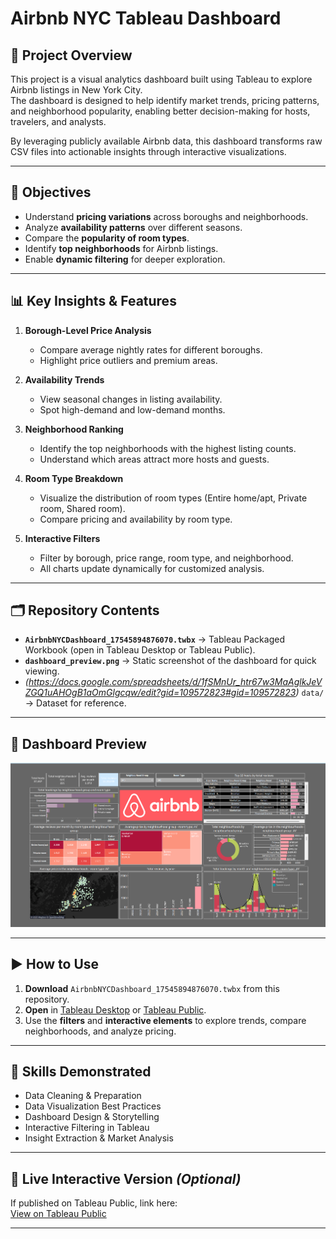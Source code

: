 # Airbnb NYC Tableau Dashboard

## 📌 Project Overview
This project is a visual analytics dashboard built using Tableau to explore Airbnb listings in New York City.  
The dashboard is designed to help identify market trends, pricing patterns, and neighborhood popularity, enabling better decision-making for hosts, travelers, and analysts.

By leveraging publicly available Airbnb data, this dashboard transforms raw CSV files into actionable insights through interactive visualizations.

---

## 🎯 Objectives
- Understand **pricing variations** across boroughs and neighborhoods.
- Analyze **availability patterns** over different seasons.
- Compare the **popularity of room types**.
- Identify **top neighborhoods** for Airbnb listings.
- Enable **dynamic filtering** for deeper exploration.

---

## 📊 Key Insights & Features
1. **Borough-Level Price Analysis**  
   - Compare average nightly rates for different boroughs.
   - Highlight price outliers and premium areas.

2. **Availability Trends**  
   - View seasonal changes in listing availability.
   - Spot high-demand and low-demand months.

3. **Neighborhood Ranking**  
   - Identify the top neighborhoods with the highest listing counts.
   - Understand which areas attract more hosts and guests.

4. **Room Type Breakdown**  
   - Visualize the distribution of room types (Entire home/apt, Private room, Shared room).
   - Compare pricing and availability by room type.

5. **Interactive Filters**  
   - Filter by borough, price range, room type, and neighborhood.
   - All charts update dynamically for customized analysis.

---

## 🗂️ Repository Contents
- **`AirbnbNYCDashboard_17545894876070.twbx`** → Tableau Packaged Workbook (open in Tableau Desktop or Tableau Public).  
- **`dashboard_preview.png`** → Static screenshot of the dashboard for quick viewing.  
- *(https://docs.google.com/spreadsheets/d/1fSMnUr_htr67w3MaAglkJeVZGQ1uAHOgB1aOmGlgcqw/edit?gid=109572823#gid=109572823)* `data/` → Dataset for reference.  

---

## 📸 Dashboard Preview
![Dashboard Preview](https://github.com/SaiDeepak11081/airbnb-nyc-tableau-dashboard/blob/main/dashboard%20preview.png)

---

## ▶️ How to Use
1. **Download** `AirbnbNYCDashboard_17545894876070.twbx` from this repository.  
2. **Open** in [Tableau Desktop](https://www.tableau.com/products/desktop) or [Tableau Public](https://public.tableau.com/).  
3. Use the **filters** and **interactive elements** to explore trends, compare neighborhoods, and analyze pricing.

---


## 🚀 Skills Demonstrated
- Data Cleaning & Preparation
- Data Visualization Best Practices
- Dashboard Design & Storytelling
- Interactive Filtering in Tableau
- Insight Extraction & Market Analysis

---

## 🔗 Live Interactive Version *(Optional)*
If published on Tableau Public, link here:  
[View on Tableau Public](https://public.tableau.com/app/profile/sai.deepak3232/viz/AirbnbNYCDashboard_17545894876070/Dashboard1)

---



